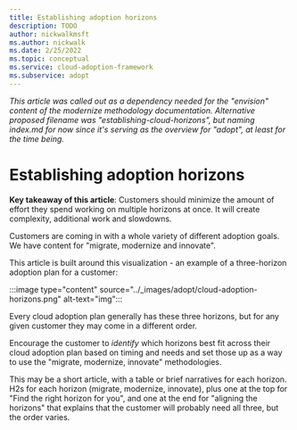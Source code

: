 ```yaml
---
title: Establishing adoption horizons
description: TODO
author: nickwalkmsft
ms.author: nickwalk
ms.date: 2/25/2022
ms.topic: conceptual
ms.service: cloud-adoption-framework
ms.subservice: adopt
---
```


*This article was called out as a dependency needed for the "envision" content of the modernize methodology documentation. Alternative proposed filename was "establishing-cloud-horizons", but naming index.md for now since it's serving as the overview for "adopt", at least for the time being.*

# Establishing adoption horizons

**Key takeaway of this article**: Customers should minimize the amount of effort they spend working on multiple horizons at once. It will create complexity, additional work and slowdowns.

Customers are coming in with a whole variety of different adoption goals. We have content for "migrate, modernize and innovate".

This article is built around this visualization - an example of a three-horizon adoption plan for a customer:

:::image type="content" source="../_images/adopt/cloud-adoption-horizons.png" alt-text="img":::

Every cloud adoption plan generally has these three horizons, but for any given customer they may come in a different order.

Encourage the customer to *identify* which horizons best fit across their cloud adoption plan based on timing and needs and set those up as a way to use the "migrate, modernize, innovate" methodologies.

This may be a short article, with a table or brief narratives for each horizon. H2s for each horizon (migrate, modernize, innovate), plus one at the top for "Find the right horizon for you", and one at the end for "aligning the horizons" that explains that the customer will probably need all three, but the order varies.